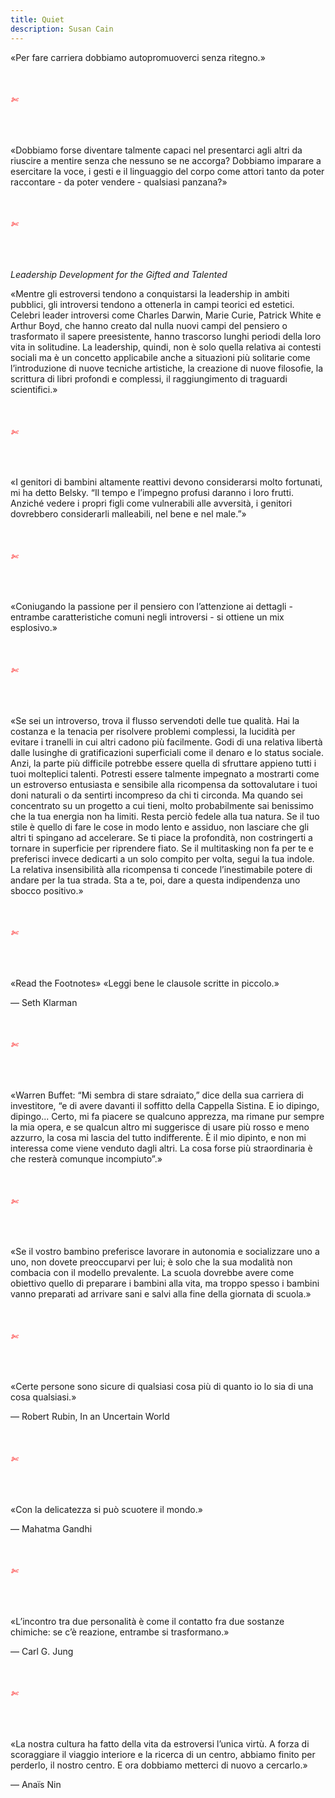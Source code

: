 ```yaml
---
title: Quiet
description: Susan Cain
---
```

«Per fare carriera dobbiamo autopromuoverci senza ritegno.»

&nbsp;

###### <span style="color:red">✄</span>

&nbsp;

«Dobbiamo forse diventare talmente capaci nel presentarci agli altri da riuscire a mentire senza che nessuno se ne accorga? Dobbiamo imparare a esercitare la voce, i gesti e il linguaggio del corpo come attori tanto da poter raccontare - da poter vendere - qualsiasi panzana?»

&nbsp;

###### <span style="color:red">✄</span>

&nbsp;

*Leadership Development for the Gifted and Talented*
&nbsp;

«Mentre gli estroversi tendono a conquistarsi la leadership in ambiti pubblici, gli introversi tendono a ottenerla in campi teorici ed estetici. Celebri leader introversi come Charles Darwin, Marie Curie, Patrick White e Arthur Boyd, che hanno creato dal nulla nuovi campi del pensiero o trasformato il sapere preesistente, hanno trascorso lunghi periodi della loro vita in solitudine. La leadership, quindi, non è solo quella relativa ai contesti sociali ma è un concetto applicabile anche a situazioni più solitarie come lʼintroduzione di nuove tecniche artistiche, la creazione di nuove filosofie, la scrittura di libri profondi e complessi, il raggiungimento di traguardi scientifici.»

&nbsp;

###### <span style="color:red">✄</span>

&nbsp;

«I genitori di bambini altamente reattivi devono considerarsi molto fortunati, mi ha detto Belsky. “Il tempo e lʼimpegno profusi daranno i loro frutti. Anziché vedere i propri figli come vulnerabili alle avversità, i genitori dovrebbero considerarli malleabili, nel bene e nel male.”»

&nbsp;
###### <span style="color:red">✄</span>

&nbsp;

«Coniugando la passione per il pensiero con lʼattenzione ai dettagli - entrambe caratteristiche comuni negli introversi - si ottiene un mix esplosivo.»

&nbsp;

###### <span style="color:red">✄</span>

&nbsp;

«Se sei un introverso, trova il flusso servendoti delle tue qualità. Hai la costanza e la tenacia per risolvere problemi complessi, la lucidità per evitare i tranelli in cui altri cadono più facilmente. Godi di una relativa libertà dalle lusinghe di gratificazioni superficiali come il denaro e lo status sociale. Anzi, la parte più difficile potrebbe essere quella di sfruttare appieno tutti i tuoi molteplici talenti. Potresti essere talmente impegnato a mostrarti come un estroverso entusiasta e sensibile alla ricompensa da sottovalutare i tuoi doni naturali o da sentirti incompreso da chi ti circonda. Ma quando sei concentrato su un progetto a cui tieni, molto probabilmente sai benissimo che la tua energia non ha limiti.
Resta perciò fedele alla tua natura. Se il tuo stile è quello di fare le cose in modo lento e assiduo, non lasciare che gli altri ti spingano ad accelerare. Se ti piace la profondità, non costringerti a tornare in superficie per riprendere fiato. Se il multitasking non fa per te e preferisci invece dedicarti a un solo compito per volta, segui la tua indole. La relativa insensibilità alla ricompensa ti concede lʼinestimabile potere di andare per la tua strada. Sta a te, poi, dare a questa indipendenza uno sbocco positivo.»

&nbsp;

###### <span style="color:red">✄</span>

&nbsp;

«Read the Footnotes» «Leggi bene le clausole scritte in piccolo.»
&nbsp;

— Seth Klarman

&nbsp;

###### <span style="color:red">✄</span>

&nbsp;

«Warren Buffet: “Mi sembra di stare sdraiato,” dice della sua carriera di investitore, “e di avere davanti il soffitto della Cappella Sistina. E io dipingo, dipingo... Certo, mi fa piacere se qualcuno apprezza, ma rimane pur sempre la mia opera, e se qualcun altro mi suggerisce di usare più rosso e meno azzurro, la cosa mi lascia del tutto indifferente. È il mio dipinto, e non mi interessa come viene venduto dagli altri. La cosa forse più straordinaria è che resterà comunque incompiuto”.»

&nbsp;

###### <span style="color:red">✄</span>

&nbsp;

«Se il vostro bambino preferisce lavorare in autonomia e socializzare uno a uno, non dovete preoccuparvi per lui; è solo che la sua modalità non combacia con il modello prevalente. La scuola dovrebbe avere come obiettivo quello di preparare i bambini alla vita, ma troppo spesso i bambini vanno preparati ad arrivare sani e salvi alla fine della giornata di scuola.»

&nbsp;

###### <span style="color:red">✄</span>

&nbsp;

«Certe persone sono sicure di qualsiasi cosa più di quanto io lo sia di una cosa qualsiasi.»
&nbsp;

— Robert Rubin, In an Uncertain World

&nbsp;

###### <span style="color:red">✄</span>

&nbsp;

«Con la delicatezza si può scuotere il mondo.»
&nbsp;

— Mahatma Gandhi

&nbsp;

###### <span style="color:red">✄</span>

&nbsp;

«Lʼincontro tra due personalità è come il contatto fra due sostanze chimiche: se cʼè reazione, entrambe si trasformano.»
&nbsp;

— Carl G. Jung

&nbsp;

###### <span style="color:red">✄</span>

&nbsp;

«La nostra cultura ha fatto della vita da estroversi lʼunica virtù. A forza di scoraggiare il viaggio interiore e la ricerca di un centro, abbiamo finito per perderlo, il nostro centro. E ora dobbiamo metterci di nuovo a cercarlo.»
&nbsp;

— Anaïs Nin
